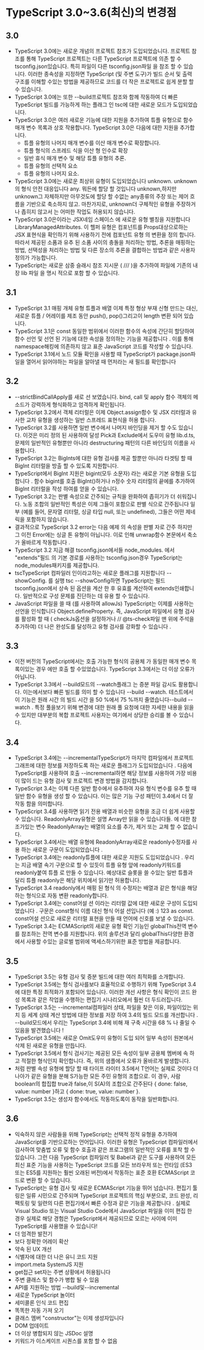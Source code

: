 # TypeScript 3.0~3.6(최신)의 변경점

## 3.0

- TypeScript 3.0에는 새로운 개념의 프로젝트 참조가 도입되었습니다. 프로젝트 참조를 통해 TypeScript 프로젝트는 다른 TypeScript 프로젝트에 의존 할 수 tsconfig.json있습니다. 특히 파일이 다른 tsconfig.json파일 을 참조 할 수 있습니다. 이러한 종속성을 지정하면 TypeScript (및 주변 도구)가 빌드 순서 및 출력 구조를 이해할 수있는 방법을 제공하므로 코드를 더 작은 프로젝트로 쉽게 분할 할 수 있습니다.
- TypeScript 3.0에는 또한 --build프로젝트 참조와 함께 작동하여 더 빠른 TypeScript 빌드를 가능하게 하는 플래그 인 tsc에 대한 새로운 모드가 도입되었습니다.
- TypeScript 3.0은 여러 새로운 기능에 대한 지원을 추가하여 튜플 유형으로 함수 매개 변수 목록과 상호 작용합니다. TypeScript 3.0은 다음에 대한 지원을 추가합니다.
  - 튜플 유형의 나머지 매개 변수를 이산 매개 변수로 확장합니다.
  - 튜플 형식의 스프레드 식을 이산 형 인수로 확장
  - 일반 휴식 매개 변수 및 해당 튜플 유형의 추론.
  - 튜플 유형의 선택적 요소
  - 튜플 유형의 나머지 요소.
- TypeScript 3.0에는 새로운 최상위 유형이 도입되었습니다 unknown. unknown의 형식 안전 대응입니다 any. 뭐든에 할당 할 것입니다 unknown,하지만 unknown그 자체하지만 아무것도에 할당 할 수없는 any종류의 주장 또는 제어 흐름을 기반으로 축소하지 않고. 마찬가지로, unknown더 구체적인 유형을 주장하거나 좁히지 않고서 는 어떠한 작업도 허용되지 않습니다.
- TypeScript 3.0은이라는 JSX네임 스페이스 에 새로운 유형 별칭을 지원합니다 LibraryManagedAttributes. 이 헬퍼 유형은 컴포넌트를 Props대상으로하는 JSX 표현식을 확인하기 위해 사용하기 전에 컴포넌트 유형 의 변환을 정의 합니다. 따라서 제공된 소품과 유추 된 소품 사이의 충돌을 처리하는 방법, 추론을 매핑하는 방법, 선택성을 처리하는 방법 및 다른 장소의 추론을 결합하는 방법과 같은 사용자 정의가 가능합니다.
- TypeScript는 새로운 삼중 슬래시 참조 지시문 ( /// <reference lib="name" />)을 추가하여 파일에 기존의 내장 lib 파일 을 명시 적으로 포함 할 수 있습니다.

## 3.1

- TypeScript 3.1 매핑 개체 유형 튜플과 배열 이제 특정 형상 부재 신형 만드는 대신, 새로운 튜플 / 어레이를 제조 동안 push(), pop()그리고이 length 변환 되어 있습니다.
- TypeScript 3.1은 const 동일한 범위에서 이러한 함수의 속성에 간단히 할당하여 함수 선언 및 선언 된 기능에 대한 속성을 정의하는 기능을 제공합니다 . 이를 통해 namespace해킹에 의존하지 않고 표준 JavaScript 코드를 작성할 수 있습니다.
- TypeScript 3.1에서 노드 모듈 확인을 사용할 때 TypeScript가 package.json파일을 열어서 읽어야하는 파일을 알아낼 때 먼저라는 새 필드를 확인합니다

## 3.2

- --strictBindCallApply를 새로 선 보였습니다. bind, call 및 apply 함수 객체의 메소드가 강력하게 형식화하고 엄격하게 확인됩니다.
- TypeScript 3.2에서 객체 리터럴은 이제 Object.assign함수 및 JSX 리터럴과 유사한 교차 유형을 생성하는 일반 스프레드 표현식을 허용 합니다.
- TypeScript 3.2를 사용하면 일반 변수에서 나머지 바인딩을 제거 할 수도 있습니다. 이것은 미리 정의 된 사용하여 달성 Pick과 Exclude에서 도우미 유형 lib.d.ts, 문제의 일반적인 유형뿐만 아니라 destructuring 패턴의 다른 바인딩의 이름을 사용합니다.
- TypeScript 3.2는 BigInts에 대한 유형 검사를 제공 할뿐만 아니라 타겟팅 할 때 BigInt 리터럴을 방출 할 수 있도록 지원합니다.
- TypeScript에서 BigInt 지원은 bigint(모두 소문자) 라는 새로운 기본 유형을 도입합니다 . 함수 bigint를 호출 BigInt()하거나 n정수 숫자 리터럴의 끝에를 추가하여 BigInt 리터럴을 작성 하여를 얻을 수 있습니다.
- TypeScript 3.2는 판별 속성으로 간주되는 규칙을 완화하여 좁히기가 더 쉬워집니다. 노동 조합의 일반적인 특성은 이제 그들이 포함으로 판별 식으로 간주됩니다 일부 (예를 들어, 문자열 리터럴, 싱글 타입 null, 또는 undefined), 그들은 어떤 제네릭을 포함하지 않습니다.
- 결과적으로 TypeScript 3.2 error는 다음 예제 의 속성을 판별 자로 간주 하지만 그 이전 Error에는 싱글 톤 유형이 아닙니다. 이로 인해 unwrap함수 본문에서 축소가 올바르게 작동합니다 .
- TypeScript 3.2 지금 해결 tsconfig.json에서들 node_modules. 에서 "extends"필드 의 기본 경로를 사용하는 tsconfig.json경우 TypeScript는 node_modules패키지를 제공합니다.
- tscTypeScript 컴파일러 인이라고하는 새로운 플래그를 지원합니다 --showConfig. 를 실행 tsc --showConfig하면 TypeScript는 필드 tsconfig.json에서 상속 된 옵션을 계산 한 후 유효를 계산하여 extends인쇄합니다. 일반적으로 구성 문제를 진단하는 데 유용 할 수 있습니다.
- JavaScript 파일을 쓸 때 (를 사용하여 allowJs) TypeScript는 이제를 사용하는 선언을 인식합니다 Object.defineProperty. 즉, JavaScript 파일에서 유형 검사를 활성화 할 때 ( checkJs옵션을 설정하거나 // @ts-check파일 맨 위에 주석을 추가하여) 더 나은 완성도를 달성하고 유형 검사를 강화할 수 있습니다 .

## 3.3

- 이전 버전의 TypeScript에서는 호출 가능한 형식의 공용체 가 동일한 매개 변수 목록이있는 경우 에만 호출 할 수있었습니다. TypeScript 3.3에서는 더 이상 오류가 아닙니다.
- TypeScript 3.3에서 --build모드의 --watch플래그 는 증분 파일 감시도 활용합니다. 이는에서보다 빠른 빌드를 의미 할 수 있습니다 --build --watch. 테스트에서이 기능은 원래 시간 의 빌드 시간 을 50 %에서 75 %까지 줄였습니다--build --watch . 특정 풀을보기 위해 변경에 대한 원래 풀 요청에 대한 자세한 내용을 읽을 수 있지만 대부분의 복합 프로젝트 사용자는 여기에서 상당한 승리를 볼 수 있습니다.

## 3.4

- TypeScript 3.4에는 --incrementalTypeScript가 마지막 컴파일에서 프로젝트 그래프에 대한 정보를 저장하도록 하는 새로운 플래그가 도입되었습니다 . 다음에 TypeScript를 사용하여 호출 --incremental하면 해당 정보를 사용하여 가장 비용이 많이 드는 유형 검사 및 프로젝트 변경 방법을 감지합니다.
- TypeScript 3.4는 이제 다른 일반 함수에서 유추하여 자유 형식 변수를 유추 할 때 일반 함수 유형을 생성 할 수 있습니다. 이는 많은 기능 구성 패턴이 3.4에서 더 잘 작동 함을 의미합니다.
- TypeScript 3.4를 사용하면 읽기 전용 배열과 비슷한 유형을 조금 더 쉽게 사용할 수 있습니다. ReadonlyArray유형은 설명 Array만 읽을 수 있습니다들. 에 대한 참조가있는 변수 ReadonlyArray는 배열의 요소를 추가, 제거 또는 교체 할 수 없습니다.
- TypeScript 3.4에서는 배열 유형에 ReadonlyArray새로운 readonly수정자를 사용 하는 새로운 구문이 도입되었습니다 .
- TypeScript 3.4에는 readonly튜플에 대한 새로운 지원도 도입되었습니다 . 우리는 지금 배열 속기 구문으로 할 수 있듯이 튜플 유형 앞에 readonly키워드를 readonly붙여 튜플 로 만들 수 있습니다. 예상대로 슬롯을 쓸 수있는 일반 튜플과 달리 튜플 readonly은 해당 위치에서 읽기만 허용합니다.
- TypeScript 3.4 readonly에서 매핑 된 형식 의 수정자는 배열과 같은 형식을 해당하는 형식으로 자동 변환 readonly합니다.
- TypeScript 3.4에는 const어설 션 이라는 리터럴 값에 대한 새로운 구성이 도입되었습니다 . 구문은 const형식 이름 대신 형식 어설 션입니다 (예 :) 123 as const. const어설 션으로 새로운 리터럴 표현을 만들 때 언어에 신호를 보낼 수 있습니다.
- TypeScript 3.4는 ECMAScript의 새로운 유형 확인 기능인 globalThis전역 변수를 참조하는 전역 변수를 지원합니다. 위의 솔루션과 달리 globalThis다양한 환경에서 사용할 수있는 글로벌 범위에 액세스하기위한 표준 방법을 제공합니다.

## 3.5

- TypeScript 3.5는 유형 검사 및 증분 빌드에 대한 여러 최적화를 소개합니다.
- TypeScript 3.5에는 형식 검사를보다 효율적으로 수행하기 위해 TypeScript 3.4에 대한 특정 최적화가 포함되어 있습니다. 이러한 개선 사항은 형식 확인이 코드 완성 목록과 같은 작업을 수행하는 편집기 시나리오에서 훨씬 더 두드러집니다.
- TypeScript 3.5는 --incremental컴파일러 상태, 파일을 찾은 이유, 파일이있는 위치 등 세계 상태 계산 방법에 대한 정보를 저장 하여 3.4의 빌드 모드를 개선합니다 . --build모드에서 우리는 TypeScript 3.4에 비해 재 구축 시간을 68 % 나 줄일 수 있음을 발견했습니다 !
- TypeScript 3.5에는 새로운 Omit도우미 유형이 도입 되어 일부 속성이 원본에서 삭제 된 새로운 유형을 만듭니다.
- TypeScript 3.5에서 형식 검사기는 제공된 모든 속성이 일부 공용체 멤버에 속 하고 적절한 형식인지 확인합니다. 즉, 위의 샘플에서 오류가 올바르게 발생합니다.
- 처럼 판별 속성 유형에 할당 할 때 타이프 라이터 3.5에서 T언어는 실제로 것이다 더 나아가 같은 유형을 분해 S가능한 모든 주민 유형의 조합으로. 이 경우, 사람 boolean의 합집합 true과 false,이 S(A)의 조합으로 간주된다 { done: false, value: number }하고 { done: true, value: number }.
- TypeScript 3.5는 생성자 함수에서도 작동하도록이 동작을 일반화합니다.

## 3.6

- 익숙하지 않은 사람들을 위해 TypeScript는 선택적 정적 유형을 추가하여 JavaScript를 기반으로하는 언어입니다. 이러한 유형은 TypeScript 컴파일러에서 검사하여 맞춤법 오류 및 함수 호출과 같은 프로그램의 일반적인 오류를 포착 할 수 있습니다. 그런 다음 TypeScript 컴파일러 및 Babel과 같은 도구를 사용하여 모든 최신 표준 기능을 사용하는 TypeScript 코드를 모든 브라우저 또는 런타임 (ES3 또는 ES5를 지원하는 훨씬 오래된 버전)에서 작동하는 표준 호환 ECMAScript 코드로 변환 할 수 있습니다.
- TypeScript는 유형 검사 및 새로운 ECMAScript 기능을 뛰어 넘습니다. 편집기 툴링은 일류 시민으로 간주되며 TypeScript 프로젝트의 핵심 부분으로, 코드 완성, 리팩토링 및 일련의 다른 편집기에서 빠른 수정과 같은 기능을 제공합니다 . 실제로 Visual Studio 또는 Visual Studio Code에서 JavaScript 파일을 이미 편집 한 경우 실제로 해당 경험은 TypeScript에서 제공되므로 모르는 사이에 이미 TypeScript를 사용했을 수 있습니다!
- 더 엄격한 발전기
- 보다 정확한 어레이 확산
- 약속 된 UX 개선
- 식별자에 대한 더 나은 유니 코드 지원
- import.meta SystemJS 지원
- get접근 set자는 주변 상황에서 허용됩니다
- 주변 클래스 및 함수가 병합 될 수 있음
- API를 지원하는 방법 --build및--incremental
- 새로운 TypeScript 놀이터
- 세미콜론 인식 코드 편집
- 똑똑한 자동 가져 오기
- 클래스 멤버 "constructor"는 이제 생성자입니다
- DOM 업데이트
- 더 이상 병합되지 않는 JSDoc 설명
- 키워드가 이스케이프 시퀀스를 포함 할 수 없음

